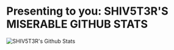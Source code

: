 # Presenting to you: SHIV5T3R'S MISERABLE GITHUB STATS
 
![SHIV5T3R's Github Stats](https://github-readme-stats.vercel.app/api?username=SHIV5T3R&hide=["issues"]&show_icons=true)
